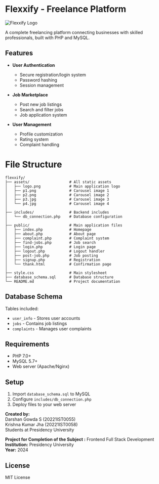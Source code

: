# Flexxify - Freelance Platform

![Flexxify Logo](logo.png)

A complete freelancing platform connecting businesses with skilled professionals, built with PHP and MySQL.

## Features

- **User Authentication**
  - Secure registration/login system
  - Password hashing
  - Session management

- **Job Marketplace**
  - Post new job listings
  - Search and filter jobs
  - Job application system

- **User Management**
  - Profile customization
  - Rating system
  - Complaint handling
# File Structure 
 ```
 flexxify/
├── assets/                  # All static assets
│   ├── logo.png             # Main application logo
│   ├── p1.png               # Carousel image 1
│   ├── p2.png               # Carousel image 2
│   ├── p3.jpg               # Carousel image 3
│   └── p4.jpg               # Carousel image 4
│
├── includes/                # Backend includes
│   └── db_connection.php    # Database configuration
│
├── public/                  # Main application files
│   ├── index.php            # Homepage
│   ├── about.php            # About page
│   ├── complaint.php        # Complaint system
│   ├── find-jobs.php        # Job search
│   ├── login.php            # Login page
│   ├── logout.php           # Logout handler
│   ├── post-job.php         # Job posting
│   ├── signup.php           # Registration
│   └── thank.html           # Confirmation page
│
├── style.css                # Main stylesheet
├── database_schema.sql      # Database structure
└── README.md                # Project documentation
```


## Database Schema

Tables included:
- `user_info` - Stores user accounts
- `jobs` - Contains job listings
- `complaints` - Manages user complaints

## Requirements

- PHP 7.0+
- MySQL 5.7+
- Web server (Apache/Nginx)

## Setup

1. Import `database_schema.sql` to MySQL
2. Configure `includes/db_connection.php`
3. Deploy files to your web server

**Created by:**  
Darshan Gowda S (20221IST0055)  
Krishna Kumar Jha (20221IST0058)  
Students at Presidency University

**Project for Completion of the Subject :** Frontend Full Stack Development
**Institution:** Presidency University  
**Year:** 2024 
## License

MIT License

